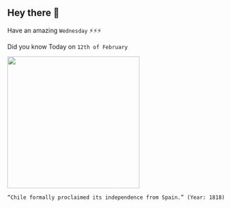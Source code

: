 ## Hey there 👋
Have an amazing `Wednesday` ⚡⚡⚡

Did you know Today on `12th of February`
 
 [<img src="https://upload.wikimedia.org/wikipedia/commons/1/11/Collage_independencia_Chile.jpg" width="300" />](https://en.wikipedia.org/wiki/Chilean_War_of_Independence#:~:text=A%20declaration%20of%20independence%20was,Spanish%20American%20wars%20of%20independence.) 
 ```
“Chile formally proclaimed its independence from Spain.” (Year: 1818)
```
